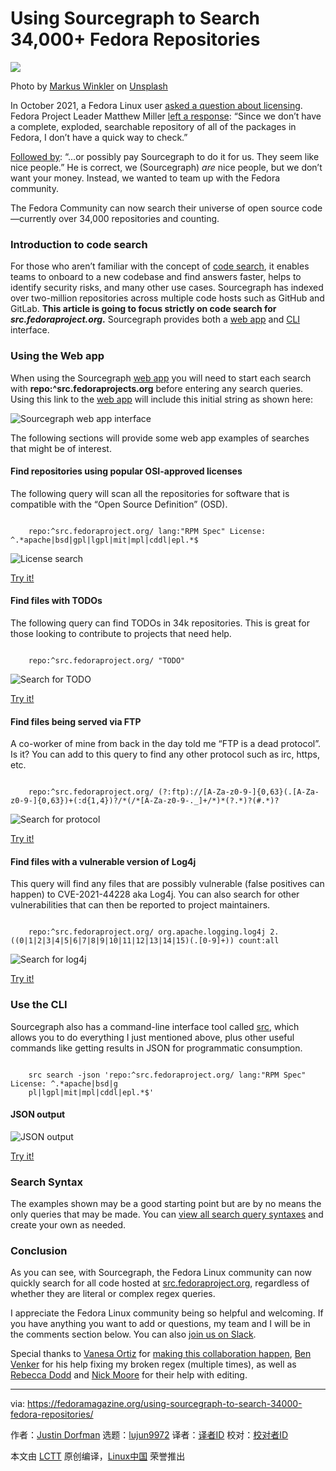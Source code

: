 [#]: subject: "Using Sourcegraph to Search 34,000+ Fedora Repositories"
[#]: via: "https://fedoramagazine.org/using-sourcegraph-to-search-34000-fedora-repositories/"
[#]: author: "Justin Dorfman https://fedoramagazine.org/author/jdorfman/"
[#]: collector: "lujun9972"
[#]: translator: " "
[#]: reviewer: " "
[#]: publisher: " "
[#]: url: " "

Using Sourcegraph to Search 34,000+ Fedora Repositories
======

![][1]

Photo by [Markus Winkler][2] on [Unsplash][3]

In October 2021, a Fedora Linux user [asked a question about licensing][4]. Fedora Project Leader Matthew Miller [left a response][5]: “Since we don’t have a complete, exploded, searchable repository of all of the packages in Fedora, I don’t have a quick way to check.” 

[Followed by][6]: “…or possibly pay Sourcegraph to do it for us. They seem like nice people.” He is correct, we (Sourcegraph) _are_ nice people, but we don’t want your money. Instead, we wanted to team up with the Fedora community.

The Fedora Community can now search their universe of open source code—currently over 34,000 repositories and counting.

### Introduction to code search

For those who aren’t familiar with the concept of [code search][7], it enables teams to onboard to a new codebase and find answers faster, helps to identify security risks, and many other use cases. Sourcegraph has indexed over two-million repositories across multiple code hosts such as GitHub and GitLab. **This article is going to focus strictly on code search for _src.fedoraproject.org_.** Sourcegraph provides both a [web app][8] and [CLI][9] interface.

### Using the Web app

When using the Sourcegraph [web app][8] you will need to start each search with **repo:^src.fedoraprojects.org** before entering any search queries. Using this link to the [web app][8] will include this initial string as shown here:

![Sourcegraph web app interface][10]

The following sections will provide some web app examples of searches that might be of interest.

#### Find repositories using popular OSI-approved licenses 

The following query will scan all the repositories for software that is compatible with the “Open Source Definition” (OSD).

```

    repo:^src.fedoraproject.org/ lang:"RPM Spec" License: ^.*apache|bsd|gpl|lgpl|mit|mpl|cddl|epl.*$

```

![License search][11]

[Try it!][12]

#### Find files with TODOs

The following query can find TODOs in 34k repositories. This is great for those looking to contribute to projects that need help.

```

    repo:^src.fedoraproject.org/ "TODO"

```

![Search for TODO][13]

[Try it!][14]

#### Find files being served via FTP

A co-worker of mine from back in the day told me “FTP is a dead protocol”. Is it? You can add to this query to find any other protocol such as irc, https, etc.

```

    repo:^src.fedoraproject.org/ (?:ftp)://[A-Za-z0-9-]{0,63}(.[A-Za-z0-9-]{0,63})+(:d{1,4})?/*(/*[A-Za-z0-9-._]+/*)*(?.*)?(#.*)?

```

![Search for protocol][15]

[Try it!][16]

#### Find files with a vulnerable version of Log4j

This query will find any files that are possibly vulnerable (false positives can happen) to CVE-2021-44228 aka Log4j. You can also search for other vulnerabilities that can then be reported to project maintainers.

```

    repo:^src.fedoraproject.org/ org.apache.logging.log4j 2.((0|1|2|3|4|5|6|7|8|9|10|11|12|13|14|15)(.[0-9]+)) count:all

```

![Search for log4j][17]

[Try it!][18]

### Use the CLI

Sourcegraph also has a command-line interface tool called [src][19], which allows you to do everything I just mentioned above, plus other useful commands like getting results in JSON for programmatic consumption.

```

    src search -json 'repo:^src.fedoraproject.org/ lang:"RPM Spec" License: ^.*apache|bsd|g
    pl|lgpl|mit|mpl|cddl|epl.*$'

```

#### JSON output

![JSON output][20]

[Try it!][21]

### Search Syntax

The examples shown may be a good starting point but are by no means the only queries that may be made. You can [view all search query syntaxes][22] and create your own as needed.

### Conclusion

As you can see, with Sourcegraph, the Fedora Linux community can now quickly search for all code hosted at [src.fedoraproject.org][23], regardless of whether they are literal or complex regex queries.

I appreciate the Fedora Linux community being so helpful and welcoming. If you have anything you want to add or questions, my team and I will be in the comments section below. You can also [join us on Slack][24].

Special thanks to [Vanesa Ortiz][25] for [making this collaboration happen][26], [Ben Venker][27] for his help fixing my broken regex (multiple times), as well as [Rebecca Dodd][28] and [Nick Moore][29] for their help with editing.

--------------------------------------------------------------------------------

via: https://fedoramagazine.org/using-sourcegraph-to-search-34000-fedora-repositories/

作者：[Justin Dorfman][a]
选题：[lujun9972][b]
译者：[译者ID](https://github.com/译者ID)
校对：[校对者ID](https://github.com/校对者ID)

本文由 [LCTT](https://github.com/LCTT/TranslateProject) 原创编译，[Linux中国](https://linux.cn/) 荣誉推出

[a]: https://fedoramagazine.org/author/jdorfman/
[b]: https://github.com/lujun9972
[1]: https://fedoramagazine.org/wp-content/uploads/2022/03/sourcegraph-816x345.jpg
[2]: https://unsplash.com/@markuswinkler?utm_source=unsplash&utm_medium=referral&utm_content=creditCopyText
[3]: https://unsplash.com/s/photos/magnifying-glass?utm_source=unsplash&utm_medium=referral&utm_content=creditCopyText
[4]: https://lists.fedoraproject.org/archives/list/legal@lists.fedoraproject.org/thread/CBCJHOSP36YXQKCVGWVL5MXU64LZ6NZA/
[5]: https://lists.fedoraproject.org/archives/list/legal@lists.fedoraproject.org/message/LTIQS2PX33FSCEIAPJS62UZXVPDT5JPB/
[6]: https://lists.fedoraproject.org/archives/list/legal@lists.fedoraproject.org/message/5GEPBSRGUK5E2FLW4MQBVP6DI65XP2LQ/
[7]: https://codesearchguide.org/
[8]: https://sourcegraph.com/search?q=context:global+repo:%5Esrc.fedoraproject.org/&patternType=regexp
[9]: https://docs.sourcegraph.com/cli/quickstart
[10]: https://fedoramagazine.org/wp-content/uploads/2022/03/Image-2022-03-28-at-1.41.54-PM-1024x335.png
[11]: https://fedoramagazine.org/wp-content/uploads/2022/03/license-1024x513.png
[12]: https://sourcegraph.com/search?q=context:global+repo:%5Esrc.fedoraproject.org/+lang:%22RPM+Spec%22+License:+%5E.*apache%7Cbsd%7Cgpl%7Clgpl%7Cmit%7Cmpl%7Ccddl%7Cepl.*%24&patternType=regexp
[13]: https://fedoramagazine.org/wp-content/uploads/2022/03/todo-1024x605.png
[14]: https://sourcegraph.com/search?q=context:global+repo:%5Esrc.fedoraproject.org/+%22TODO%22&patternType=regexp&case=yes
[15]: https://fedoramagazine.org/wp-content/uploads/2022/03/protocol-1024x457.png
[16]: https://sourcegraph.com/search?q=context:global+repo:%5Esrc.fedoraproject.org/+%28%3F:ftp%29:%5C/%5C/%5BA-Za-z0-9%5C-%5D%7B0%2C63%7D%28%5C.%5BA-Za-z0-9%5C-%5D%7B0%2C63%7D%29%2B%28:%5Cd%7B1%2C4%7D%29%3F%5C/*%28%5C/*%5BA-Za-z0-9%5C-._%5D%2B%5C/*%29*%28%5C%3F.*%29%3F%28%23.*%29%3F&patternType=regexp
[17]: https://fedoramagazine.org/wp-content/uploads/2022/03/log4j-1024x295.png
[18]: https://sourcegraph.com/search?q=context:global+repo:%5Esrc.fedoraproject.org/+org%5C.apache%5C.logging%5C.log4j+2.%28%280%7C1%7C2%7C3%7C4%7C5%7C6%7C7%7C8%7C9%7C10%7C11%7C12%7C13%7C14%7C15%29%28%5C.%5B0-9%5D%2B%29%29+count:all&patternType=regexp
[19]: https://github.com/sourcegraph/src-cli#readme
[20]: https://fedoramagazine.org/wp-content/uploads/2022/03/Image-2022-03-22-at-9.46.26-AM-1024x521.png
[21]: https://sourcegraph.com/notebooks/Tm90ZWJvb2s6MzQ2
[22]: https://docs.sourcegraph.com/code_search/reference/queries
[23]: https://src.fedoraproject.org/
[24]: https://srcgr.ph/wp-join-community-space
[25]: https://twitter.com/vanesacodes
[26]: https://discussion.fedoraproject.org/t/fedora-sourcegraph-marketing-community-collaboration/36151
[27]: https://handbook.sourcegraph.com/team/#ben-venker
[28]: https://handbook.sourcegraph.com/team/#rebecca-dodd
[29]: https://twitter.com/nickwritesit
